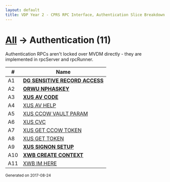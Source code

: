 ```yaml
---
layout: default
title: VDP Year 2 - CPRS RPC Interface, Authentication Slice Breakdown
---
```



# [All](bdStart) &#8594; Authentication (11)

Authentication RPCs aren't locked over MVDM directly - they are implemented in rpcServer and rpcRunner.

\# | Name
--- | ---
A1 | __[DG SENSITIVE RECORD ACCESS](http://vistadataproject.info/artifacts/devdocs/VISTARPC/DG_SENSITIVE_RECORD_ACCESS)__
A2 | __[ORWU NPHASKEY](http://vistadataproject.info/artifacts/devdocs/VISTARPC/ORWU_NPHASKEY)__
A3 | __[XUS AV CODE](http://vistadataproject.info/artifacts/devdocs/VISTARPC/XUS_AV_CODE)__
A4 | [XUS AV HELP](http://vistadataproject.info/artifacts/devdocs/VISTARPC/XUS_AV_HELP)
A5 | [XUS CCOW VAULT PARAM](http://vistadataproject.info/artifacts/devdocs/VISTARPC/XUS_CCOW_VAULT_PARAM)
A6 | [XUS CVC](http://vistadataproject.info/artifacts/devdocs/VISTARPC/XUS_CVC)
A7 | [XUS GET CCOW TOKEN](http://vistadataproject.info/artifacts/devdocs/VISTARPC/XUS_GET_CCOW_TOKEN)
A8 | [XUS GET TOKEN](http://vistadataproject.info/artifacts/devdocs/VISTARPC/XUS_GET_TOKEN)
A9 | __[XUS SIGNON SETUP](http://vistadataproject.info/artifacts/devdocs/VISTARPC/XUS_SIGNON_SETUP)__
A10 | __[XWB CREATE CONTEXT](http://vistadataproject.info/artifacts/devdocs/VISTARPC/XWB_CREATE_CONTEXT)__
A11 | [XWB IM HERE](http://vistadataproject.info/artifacts/devdocs/VISTARPC/XWB_IM_HERE)




<small>Generated on 2017-08-24</small>